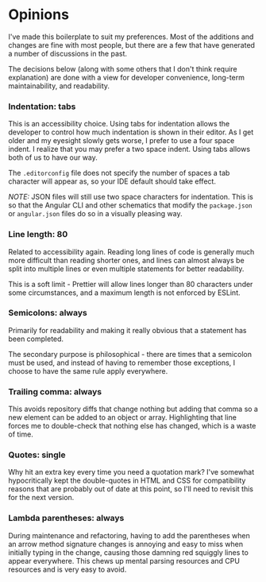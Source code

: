 # Opinions

I've made this boilerplate to suit my preferences. Most of the additions and changes are fine with most people, but there are a few that have generated a number of discussions in the past.

The decisions below (along with some others that I don't think require explanation) are done with a view for developer convenience, long-term maintainability, and readability.

### Indentation: tabs

This is an accessibility choice. Using tabs for indentation allows the developer to control how much indentation is shown in their editor. As I get older and my eyesight slowly gets worse, I prefer to use a four space indent. I realize that you may prefer a two space indent. Using tabs allows both of us to have our way.

The `.editorconfig` file does not specify the number of spaces a tab character will appear as, so your IDE default should take effect.

*NOTE:* JSON files will still use two space characters for indentation. This is so that the Angular CLI and other schematics that modify the `package.json` or `angular.json` files do so in a visually pleasing way.

### Line length: 80

Related to accessibility again. Reading long lines of code is generally much more difficult than reading shorter ones, and lines can almost always be split into multiple lines or even multiple statements for better readability.

This is a soft limit - Prettier will allow lines longer than 80 characters under some circumstances, and a maximum length is not enforced by ESLint.

### Semicolons: always

Primarily for readability and making it really obvious that a statement has been completed.

The secondary purpose is philosophical - there are times that a semicolon must be used, and instead of having to remember those exceptions, I choose to have the same rule apply everywhere.

### Trailing comma: always

This avoids repository diffs that change nothing but adding that comma so a new element can be added to an object or array. Highlighting that line forces me to double-check that nothing else has changed, which is a waste of time.

### Quotes: single

Why hit an extra key every time you need a quotation mark? I've somewhat hypocritically kept the double-quotes in HTML and CSS for compatibility reasons that are probably out of date at this point, so I'll need to revisit this for the next version.

### Lambda parentheses: always

During maintenance and refactoring, having to add the parentheses when an arrow method signature changes is annoying and easy to miss when initially typing in the change, causing those damning red squiggly lines to appear everywhere. This chews up mental parsing resources and CPU resources and is very easy to avoid.
